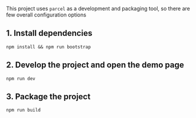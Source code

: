 This project uses `parcel` as a development and packaging tool, so there are few overall configuration options

## 1. Install dependencies

```base
npm install && npm run bootstrap
```

## 2. Develop the project and open the demo page

```base
npm run dev
```

## 3. Package the project

```base
npm run build
```